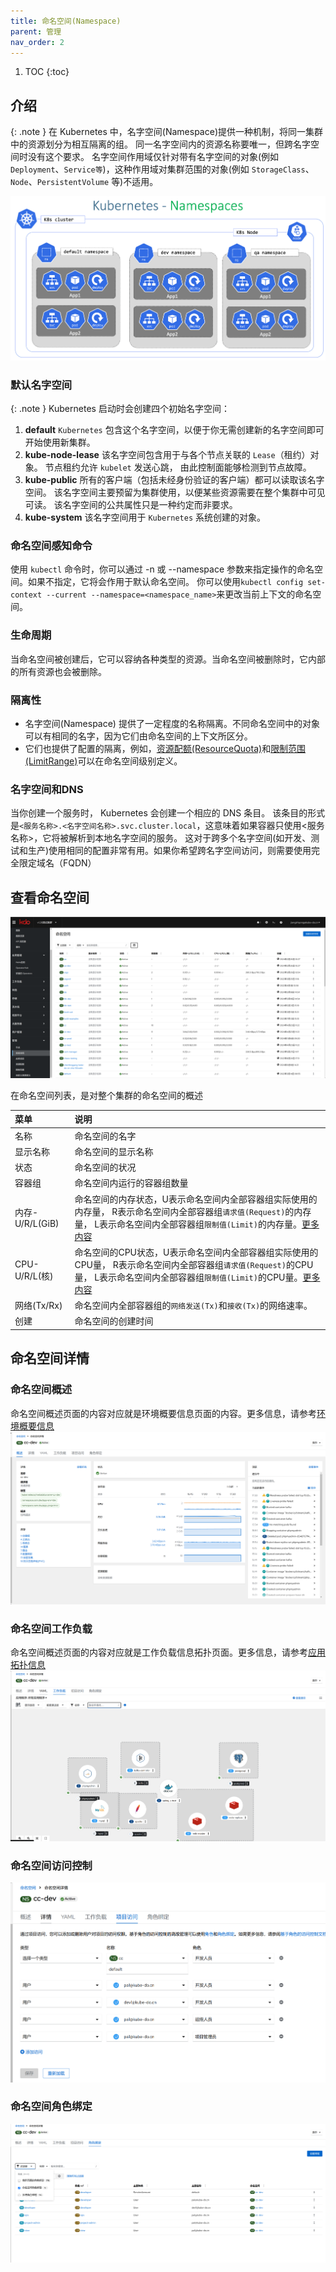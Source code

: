 ```yaml
---
title: 命名空间(Namespace)
parent: 管理
nav_order: 2
---
```


1. TOC
{:toc}

## 介绍

{: .note }
在 Kubernetes 中，名字空间(Namespace)提供一种机制，将同一集群中的资源划分为相互隔离的组。 同一名字空间内的资源名称要唯一，但跨名字空间时没有这个要求。 
名字空间作用域仅针对带有名字空间的对象(例如 `Deployment`、`Service等`)，这种作用域对集群范围的对象(例如 `StorageClass`、`Node`、`PersistentVolume` 等)不适用。

![kubernetes-namespaces.png](imgs/kubernetes-namespaces.png)

### 默认名字空间

{: .note }
Kubernetes 启动时会创建四个初始名字空间：

1. **default** `Kubernetes` 包含这个名字空间，以便于你无需创建新的名字空间即可开始使用新集群。
2. **kube-node-lease** 该名字空间包含用于与各个节点关联的 `Lease`（租约）对象。 节点租约允许 `kubelet` 发送心跳， 由此控制面能够检测到节点故障。
3. **kube-public** 所有的客户端（包括未经身份验证的客户端）都可以读取该名字空间。 该名字空间主要预留为集群使用，以便某些资源需要在整个集群中可见可读。 该名字空间的公共属性只是一种约定而非要求。
4. **kube-system** 该名字空间用于 `Kubernetes` 系统创建的对象。

### 命名空间感知命令
使用 `kubectl` 命令时，你可以通过 -n 或 --namespace 参数来指定操作的命名空间。如果不指定，它将会作用于默认命名空间。
你可以使用`kubectl config set-context --current --namespace=<namespace_name>`来更改当前上下文的命名空间。

### 生命周期
当命名空间被创建后，它可以容纳各种类型的资源。当命名空间被删除时，它内部的所有资源也会被删除。


### 隔离性
- 名字空间(Namespace) 提供了一定程度的名称隔离。不同命名空间中的对象可以有相同的名字，因为它们由命名空间的上下文所区分。 
- 它们也提供了配置的隔离，例如，[资源配额(ResourceQuota)](../resourcequotas)和[限制范围(LimitRange)](../limitranges)可以在命名空间级别定义。

### 名字空间和DNS
当你创建一个服务时， Kubernetes 会创建一个相应的 DNS 条目。
该条目的形式是`<服务名称>.<名字空间名称>.svc.cluster.local`，这意味着如果容器只使用<服务名称>，它将被解析到本地名字空间的服务。
这对于跨多个名字空间(如开发、测试和生产)使用相同的配置非常有用。如果你希望跨名字空间访问，则需要使用完全限定域名（FQDN）


## 查看命名空间
![namespaces.png](imgs/namespaces.png)

在命名空间列表，是对整个集群的命名空间的概述

| 菜单            | 说明                                                                                                                                                         |
|:--------------|:-----------------------------------------------------------------------------------------------------------------------------------------------------------|
| 名称            | 命名空间的名字                                                                                                                                                    |
| 显示名称          | 命名空间的显示名称                                                                                                                                                  |
| 状态            | 命名空间的状况                                                                                                                                                    |
| 容器组           | 命名空间内运行的容器组数量                                                                                                                                              |
| 内存-U/R/L(GiB) | 命名空间的内存状态，U表示命名空间内全部容器组实际使用的内存量， R表示命名空间内全部容器组`请求值(Request)`的内存量， L表示命名空间内全部容器组`限制值(Limit)`的内存量。[更多内容](../../../workload-actions/edit-resource-limits)     |
| CPU-U/R/L(核)  | 命名空间的CPU状态，U表示命名空间内全部容器组实际使用的CPU量， R表示命名空间内全部容器组`请求值(Request)`的CPU量， L表示命名空间内全部容器组`限制值(Limit)`的CPU量。[更多内容](../../../workload-actions/edit-resource-limits) |
| 网络(Tx/Rx)     | 命名空间内全部容器组的`网络发送(Tx)`和`接收(Tx)`的网络速率。                                                                                                                       |
| 创建            | 命名空间的创建时间                                                                                                                                                  |

## 命名空间详情

### 命名空间概述
命名空间概述页面的内容对应就是环境概要信息页面的内容。更多信息，请参考[环境概要信息](/docs/dev/home/env)
![](imgs/namespace.png)


### 命名空间工作负载
命名空间概述页面的内容对应就是工作负载信息拓扑页面。更多信息，请参考[应用拓扑信息](/docs/dev/workloads/topology)
![](imgs/namespace-topology.png)


### 命名空间访问控制
![](imgs/namespace-access.png)


### 命名空间角色绑定
![](imgs/namespace-roles.png)